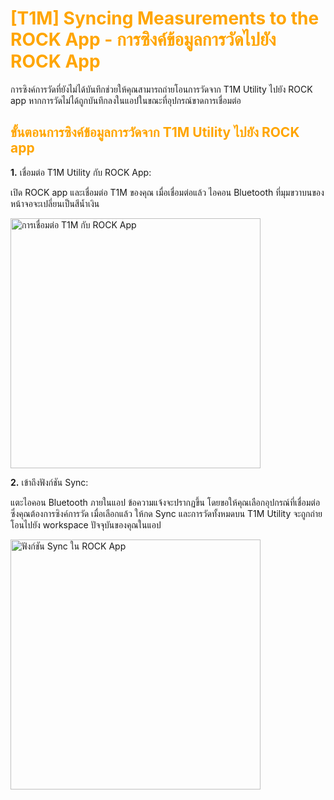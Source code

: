 # <span style="color: orange">[T1M] Syncing Measurements to the ROCK App - การซิงค์ข้อมูลการวัดไปยัง ROCK App</span>

การซิงค์การวัดที่ยังไม่ได้บันทึกช่วยให้คุณสามารถถ่ายโอนการวัดจาก T1M Utility ไปยัง ROCK app หากการวัดไม่ได้ถูกบันทึกลงในแอปในขณะที่อุปกรณ์ขาดการเชื่อมต่อ

## <span style="color: orange">ขั้นตอนการซิงค์ข้อมูลการวัดจาก T1M Utility ไปยัง ROCK app</span>

**1.** เชื่อมต่อ T1M Utility กับ ROCK App:

เปิด ROCK app และเชื่อมต่อ T1M ของคุณ เมื่อเชื่อมต่อแล้ว ไอคอน Bluetooth ที่มุมขวาบนของหน้าจอจะเปลี่ยนเป็นสีน้ำเงิน

<img src="https://support.reekon.tools/hc/article_attachments/37459936146580" alt="การเชื่อมต่อ T1M กับ ROCK App" width="400">

**2.** เข้าถึงฟังก์ชัน Sync:

แตะไอคอน Bluetooth ภายในแอป ข้อความแจ้งจะปรากฏขึ้น โดยขอให้คุณเลือกอุปกรณ์ที่เชื่อมต่อซึ่งคุณต้องการซิงค์การวัด เมื่อเลือกแล้ว ให้กด Sync และการวัดทั้งหมดบน T1M Utility จะถูกถ่ายโอนไปยัง workspace ปัจจุบันของคุณในแอป

<img src="https://support.reekon.tools/hc/article_attachments/37459873189268" alt="ฟังก์ชัน Sync ใน ROCK App" width="400">
